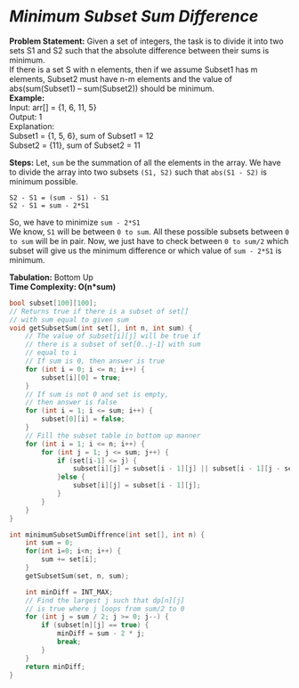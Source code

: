 

# *Minimum Subset Sum Difference*

**Problem Statement:** Given a set of integers, the task is to divide it into two sets S1 and S2 such that the absolute difference between their sums is minimum.  
If there is a set S with n elements, then if we assume Subset1 has m elements, Subset2 must have n-m elements and the value of abs(sum(Subset1) – sum(Subset2)) should be minimum.    
**Example:**  
Input:  arr[] = {1, 6, 11, 5}   
Output: 1  
Explanation:  
Subset1 = {1, 5, 6}, sum of Subset1 = 12   
Subset2 = {11}, sum of Subset2 = 11  

**Steps:**
Let, `sum` be the summation of all the elements in the array. We have to divide the array into two subsets `(S1, S2)` such that `abs(S1 - S2)` is minimum possible.   

`S2 - S1 = (sum - S1) - S1`    
`S2 - S1 = sum - 2*S1`  

So, we have to minimize `sum - 2*S1`  
We know, `S1` will be between `0 to sum`. All these possible subsets between `0 to sum` will be in pair. Now, we just have to check between `0 to sum/2` which subset will give us the minimum difference or which value of `sum - 2*S1` is minimum.  


**Tabulation:** Bottom Up   
**Time Complexity: O(n*sum)**
````cpp
bool subset[100][100];
// Returns true if there is a subset of set[]
// with sum equal to given sum
void getSubsetSum(int set[], int n, int sum) {
    // The value of subset[i][j] will be true if
    // there is a subset of set[0..j-1] with sum
    // equal to i
    // If sum is 0, then answer is true
    for (int i = 0; i <= n; i++) {
        subset[i][0] = true;
    }
    // If sum is not 0 and set is empty,
    // then answer is false
    for (int i = 1; i <= sum; i++) {
        subset[0][i] = false;
    }
    // Fill the subset table in bottom up manner
    for (int i = 1; i <= n; i++) {
        for (int j = 1; j <= sum; j++) {
            if (set[i-1] <= j) {
                subset[i][j] = subset[i - 1][j] || subset[i - 1][j - set[i - 1]];
            }else {
                subset[i][j] = subset[i - 1][j];
            }
        }
    }
}

int minimumSubsetSumDiffrence(int set[], int n) {
    int sum = 0;
    for(int i=0; i<n; i++) {
        sum += set[i];
    }
    getSubsetSum(set, n, sum);

    int minDiff = INT_MAX;
    // Find the largest j such that dp[n][j]
    // is true where j loops from sum/2 to 0
    for (int j = sum / 2; j >= 0; j--) {
        if (subset[n][j] == true) {
            minDiff = sum - 2 * j;
            break;
        }
    }
    return minDiff;
}
````  
